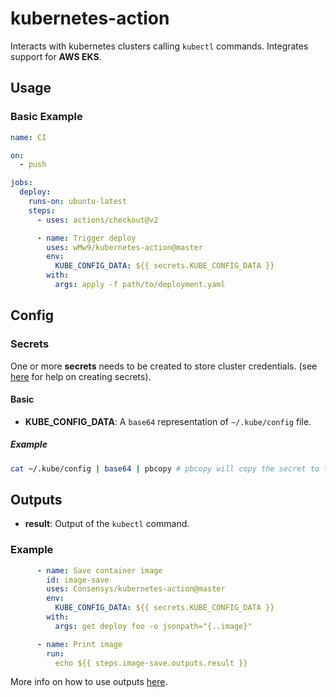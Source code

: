 kubernetes-action
=============
Interacts with kubernetes clusters calling `kubectl` commands. Integrates support for **AWS EKS**.

## Usage

### Basic Example

```yml
name: CI

on:
  - push

jobs:
  deploy:
    runs-on: ubuntu-latest
    steps:
      - uses: actions/checkout@v2

      - name: Trigger deploy
        uses: wMw9/kubernetes-action@master
        env:
          KUBE_CONFIG_DATA: ${{ secrets.KUBE_CONFIG_DATA }}
        with:
          args: apply -f path/to/deployment.yaml
```

## Config

### Secrets

One or more **secrets** needs to be created to store cluster credentials. (see [here](https://help.github.com/en/actions/automating-your-workflow-with-github-actions/creating-and-using-encrypted-secrets) for help on creating secrets). 

#### Basic
- **KUBE_CONFIG_DATA**: A `base64` representation of `~/.kube/config` file.

##### Example
```bash
cat ~/.kube/config | base64 | pbcopy # pbcopy will copy the secret to the clipboard (Mac OSX only)
```

## Outputs

- **result**: Output of the `kubectl` command.

### Example
```yaml
      - name: Save container image
        id: image-save
        uses: Consensys/kubernetes-action@master
        env:
          KUBE_CONFIG_DATA: ${{ secrets.KUBE_CONFIG_DATA }}
        with:
          args: get deploy foo -o jsonpath="{..image}"

      - name: Print image
        run: 
          echo ${{ steps.image-save.outputs.result }}
```

More info on how to use outputs [here](https://help.github.com/en/actions/automating-your-workflow-with-github-actions/metadata-syntax-for-github-actions#outputs).
